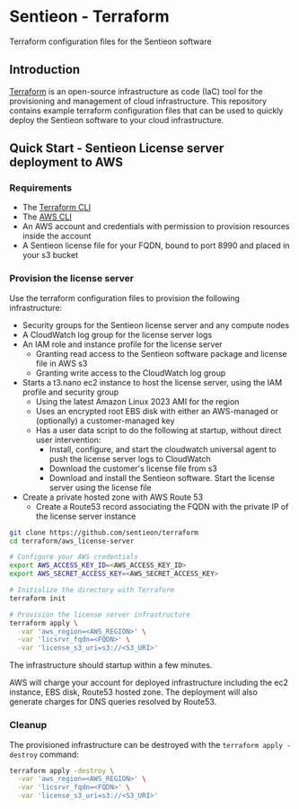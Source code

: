 # Sentieon - Terraform
Terraform configuration files for the Sentieon software

## Introduction

[Terraform](https://www.terraform.io/) is an open-source infrastructure as code (IaC) tool for the provisioning and management of cloud infrastructure. This repository contains example terraform configuration files that can be used to quickly deploy the Sentieon software to your cloud infrastructure.

## Quick Start - Sentieon License server deployment to AWS

### Requirements

* The [Terraform CLI](https://developer.hashicorp.com/terraform/downloads)
* The [AWS CLI](https://docs.aws.amazon.com/cli/latest/userguide/getting-started-install.html)
* An AWS account and credentials with permission to provision resources inside the account
* A Sentieon license file for your FQDN, bound to port 8990 and placed in your s3 bucket

### Provision the license server

Use the terraform configuration files to provision the following infrastructure:
* Security groups for the Sentieon license server and any compute nodes
* A CloudWatch log group for the license server logs
* An IAM role and instance profile for the license server
  * Granting read access to the Sentieon software package and license file in AWS s3
  * Granting write access to the CloudWatch log group
* Starts a t3.nano ec2 instance to host the license server, using the IAM profile and security group
  * Using the latest Amazon Linux 2023 AMI for the region
  * Uses an encrypted root EBS disk with either an AWS-managed or (optionally) a customer-managed key
  * Has a user data script to do the following at startup, without direct user intervention:
    * Install, configure, and start the cloudwatch universal agent to push the license server logs to CloudWatch
    * Download the customer's license file from s3
    * Download and install the Sentieon software. Start the license server using the license file
* Create a private hosted zone with AWS Route 53
  * Create a Route53 record associating the FQDN with the private IP of the license server instance


```bash
git clone https://github.com/sentieon/terraform
cd terraform/aws_license-server

# Configure your AWS credentials
export AWS_ACCESS_KEY_ID=<AWS_ACCESS_KEY_ID>
export AWS_SECRET_ACCESS_KEY=<AWS_SECRET_ACCESS_KEY>

# Initialize the directory with Terraform
terraform init

# Provision the license server infrastructure
terraform apply \
  -var 'aws_region=<AWS_REGION>' \
  -var 'licsrvr_fqdn=<FQDN>' \
  -var 'license_s3_uri=s3://<S3_URI>'
```

The infrastructure should startup within a few minutes.

AWS will charge your account for deployed infrastructure including the ec2 instance, EBS disk, Route53 hosted zone. The deployment will also generate charges for DNS queries resolved by Route53.

### Cleanup

The provisioned infrastructure can be destroyed with the `terraform apply -destroy` command:
```bash
terraform apply -destroy \
  -var 'aws_region=<AWS_REGION>' \
  -var 'licsrvr_fqdn=<FQDN>' \
  -var 'license_s3_uri=s3://<S3_URI>'
```